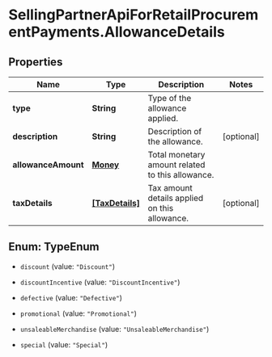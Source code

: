 # SellingPartnerApiForRetailProcurementPayments.AllowanceDetails

## Properties
Name | Type | Description | Notes
------------ | ------------- | ------------- | -------------
**type** | **String** | Type of the allowance applied. | 
**description** | **String** | Description of the allowance. | [optional] 
**allowanceAmount** | [**Money**](Money.md) | Total monetary amount related to this allowance. | 
**taxDetails** | [**[TaxDetails]**](TaxDetails.md) | Tax amount details applied on this allowance. | [optional] 


<a name="TypeEnum"></a>
## Enum: TypeEnum


* `discount` (value: `"Discount"`)

* `discountIncentive` (value: `"DiscountIncentive"`)

* `defective` (value: `"Defective"`)

* `promotional` (value: `"Promotional"`)

* `unsaleableMerchandise` (value: `"UnsaleableMerchandise"`)

* `special` (value: `"Special"`)




